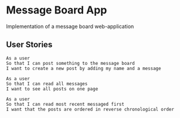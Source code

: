 # Message Board App

Implementation of a message board web-application

## User Stories

```
As a user
So that I can post something to the message board
I want to create a new post by adding my name and a message
```

```
As a user
So that I can read all messages
I want to see all posts on one page
```

```
As a user
So that I can read most recent messaged first
I want that the posts are ordered in reverse chronological order
```
